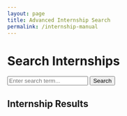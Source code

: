 ```yaml
---
layout: page
title: Advanced Internship Search
permalink: /internship-manual
---
```


<h1>Search Internships</h1>
<input type="text" id="searchQuery" placeholder="Enter search term...">
<button onclick="searchInternships()">Search</button>

<h2>Internship Results</h2>
<ul id="internshipList" class="internship-list">
    <!-- Internship names will be inserted here -->
</ul>

<script src="{{ site.baseurl }}/assets/js/internship-search.js"></script>